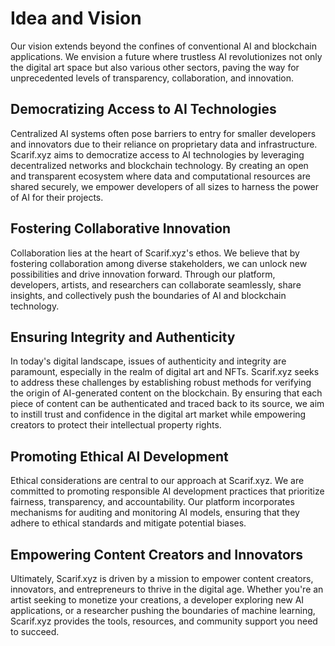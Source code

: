 # Idea and Vision

Our vision extends beyond the confines of conventional AI and blockchain applications. We envision a future where trustless AI revolutionizes not only the digital art space but also various other sectors, paving the way for unprecedented levels of transparency, collaboration, and innovation.


## Democratizing Access to AI Technologies

Centralized AI systems often pose barriers to entry for smaller developers and innovators due to their reliance on proprietary data and infrastructure. Scarif.xyz aims to democratize access to AI technologies by leveraging decentralized networks and blockchain technology. By creating an open and transparent ecosystem where data and computational resources are shared securely, we empower developers of all sizes to harness the power of AI for their projects.


## Fostering Collaborative Innovation

Collaboration lies at the heart of Scarif.xyz's ethos. We believe that by fostering collaboration among diverse stakeholders, we can unlock new possibilities and drive innovation forward. Through our platform, developers, artists, and researchers can collaborate seamlessly, share insights, and collectively push the boundaries of AI and blockchain technology.


## Ensuring Integrity and Authenticity

In today's digital landscape, issues of authenticity and integrity are paramount, especially in the realm of digital art and NFTs. Scarif.xyz seeks to address these challenges by establishing robust methods for verifying the origin of AI-generated content on the blockchain. By ensuring that each piece of content can be authenticated and traced back to its source, we aim to instill trust and confidence in the digital art market while empowering creators to protect their intellectual property rights.


## Promoting Ethical AI Development

Ethical considerations are central to our approach at Scarif.xyz. We are committed to promoting responsible AI development practices that prioritize fairness, transparency, and accountability. Our platform incorporates mechanisms for auditing and monitoring AI models, ensuring that they adhere to ethical standards and mitigate potential biases.


## Empowering Content Creators and Innovators

Ultimately, Scarif.xyz is driven by a mission to empower content creators, innovators, and entrepreneurs to thrive in the digital age. Whether you're an artist seeking to monetize your creations, a developer exploring new AI applications, or a researcher pushing the boundaries of machine learning, Scarif.xyz provides the tools, resources, and community support you need to succeed.
